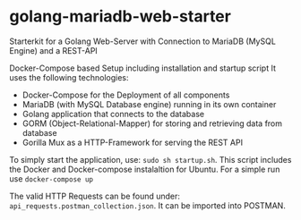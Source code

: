 # golang-mariadb-web-starter
Starterkit for a Golang Web-Server with Connection to MariaDB (MySQL Engine) and a REST-API 

Docker-Compose based Setup including installation and startup script
It uses the following technologies:
* Docker-Compose for the Deployment of all components
* MariaDB (with MySQL Database engine) running in its own container
* Golang application that connects to the database
* GORM (Object-Relational-Mapper) for storing and retrieving data from database
* Gorilla Mux as a HTTP-Framework for serving the REST API

To simply start the application, use: `sudo sh startup.sh`. 
This script includes the Docker and Docker-compose instalaltion for Ubuntu. 
For a simple run use `docker-compose up`

The valid HTTP Requests can be found under: `api_requests.postman_collection.json`.
It can be imported into POSTMAN.

